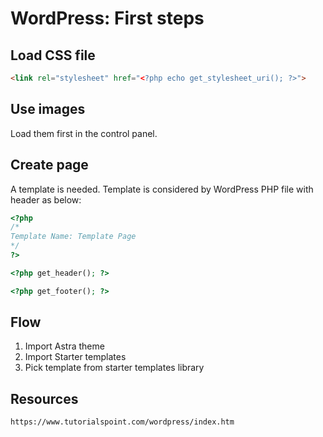 # WordPress: First steps
## Load CSS file
```html
<link rel="stylesheet" href="<?php echo get_stylesheet_uri(); ?>">
```
## Use images
Load them first in the control panel.
## Create page 
A template is needed. Template is considered by WordPress PHP file with header as below:
```php
<?php
/*
Template Name: Template Page
*/
?>

<?php get_header(); ?>

<?php get_footer(); ?>
```
## Flow
1. Import Astra theme
2. Import Starter templates
3. Pick template from starter templates library

## Resources
```
https://www.tutorialspoint.com/wordpress/index.htm
```
